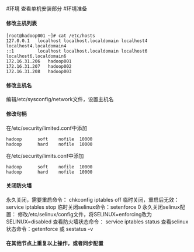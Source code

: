 #环境
查看单机安装部分
#环境准备
#### 修改主机列表
```
[root@hadoop001 ~]# cat /etc/hosts
127.0.0.1   localhost localhost.localdomain localhost4 localhost4.localdomain4
::1         localhost localhost.localdomain localhost6 localhost6.localdomain6
172.16.31.206	hadoop001
172.16.31.207	hadoop002
172.16.31.208	hadoop003
```
#### 修改主机名
编辑/etc/sysconfig/network文件，设置主机名
#### 修改句柄
在/etc/security/limited.conf中添加
```
hadoop		soft	nofile	10000
hadoop		hard	nofile	10000

```
在/etc/security/limits.conf中添加
```
hadoop		soft	nofile	10000
hadoop		hard	nofile	10000
```
#### 关闭防火墙
永久关闭，需要重启命令： chkconfig iptables off
临时关闭，重启后无效： service iptables stop
临时关闭selinux命令：setenforce 0
永久关闭selinux配置： 修改/etc/selinux/config文件，将SELINUX=enforcing改为SELINUX=disabled
查看防火墙状态命令： service iptables status
查看selinux状态命令：getenforce 或 sestatus -v

#### 在其他节点上重复以上操作，或者同步配置


